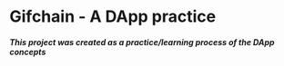 # Gifchain - A DApp practice

##### This project was created as a practice/learning process of the DApp concepts